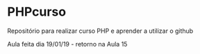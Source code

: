 # PHPcurso

Repositório para realizar curso PHP e aprender a utilizar o github


Aula feita dia 19/01/19  - retorno na Aula 15